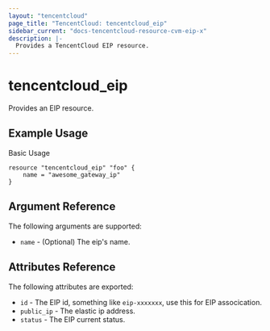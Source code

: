 ```yaml
---
layout: "tencentcloud"
page_title: "TencentCloud: tencentcloud_eip"
sidebar_current: "docs-tencentcloud-resource-cvm-eip-x"
description: |-
  Provides a TencentCloud EIP resource.
---
```


# tencentcloud_eip

Provides an EIP resource.

## Example Usage

Basic Usage

```hcl
resource "tencentcloud_eip" "foo" {
	name = "awesome_gateway_ip"
}
```

## Argument Reference

The following arguments are supported:

* `name` - (Optional) The eip's name. 


## Attributes Reference

The following attributes are exported:

* `id` - The EIP id, something like `eip-xxxxxxx`, use this for EIP assocication.
* `public_ip` - The elastic ip address.
* `status` - The EIP current status.
